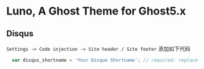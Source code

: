# Luno, A Ghost Theme for Ghost5.x

## Disqus
`Settings -> Code injection -> Site header / Site footer` 添加如下代码
```javascript
  var disqus_shortname = 'Your Disque Shortname'; // required: replace example with your forum shortname
```
